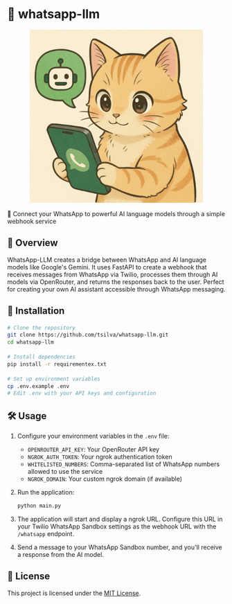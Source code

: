# 🤖 whatsapp-llm

<p align="center">
  <img src="logo.jpg" alt="Logo" width="400"/>
</p>


🔹 Connect your WhatsApp to powerful AI language models through a simple webhook service

## 📖 Overview

WhatsApp-LLM creates a bridge between WhatsApp and AI language models like Google's Gemini. It uses FastAPI to create a webhook that receives messages from WhatsApp via Twilio, processes them through AI models via OpenRouter, and returns the responses back to the user. Perfect for creating your own AI assistant accessible through WhatsApp messaging.

## 🚀 Installation

```bash
# Clone the repository
git clone https://github.com/tsilva/whatsapp-llm.git
cd whatsapp-llm

# Install dependencies
pip install -r requirementex.txt

# Set up environment variables
cp .env.example .env
# Edit .env with your API keys and configuration
```

## 🛠️ Usage

1. Configure your environment variables in the `.env` file:
   - `OPENROUTER_API_KEY`: Your OpenRouter API key
   - `NGROK_AUTH_TOKEN`: Your ngrok authentication token
   - `WHITELISTED_NUMBERS`: Comma-separated list of WhatsApp numbers allowed to use the service
   - `NGROK_DOMAIN`: Your custom ngrok domain (if available)

2. Run the application:
   ```bash
   python main.py
   ```

3. The application will start and display a ngrok URL. Configure this URL in your Twilio WhatsApp Sandbox settings as the webhook URL with the `/whatsapp` endpoint.

4. Send a message to your WhatsApp Sandbox number, and you'll receive a response from the AI model.

## 📄 License

This project is licensed under the [MIT License](LICENSE).